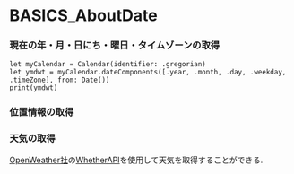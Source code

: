 # BASICS_AboutDate

### 現在の年・月・日にち・曜日・タイムゾーンの取得
```
let myCalendar = Calendar(identifier: .gregorian)
let ymdwt = myCalendar.dateComponents([.year, .month, .day, .weekday, .timeZone], from: Date())
print(ymdwt)
```

### 位置情報の取得


### 天気の取得
[OpenWeather社](https://openweathermap.org)の[WhetherAPI](https://openweathermap.org/api)を使用して天気を取得することができる.
